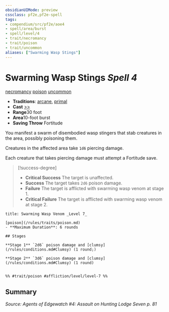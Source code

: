 ```yaml
---
obsidianUIMode: preview
cssclass: pf2e,pf2e-spell
tags:
- compendium/src/pf2e/aoe4
- spell/area/burst
- spell/level/4
- trait/necromancy
- trait/poison
- trait/uncommon
aliases: ["Swarming Wasp Stings"]
---
```

# Swarming Wasp Stings *Spell 4*   
[necromancy](/rules/traits/necromancy.md)  [poison](/rules/traits/poison.md)  [uncommon](/rules/traits/uncommon.md)  

- **Traditions**: [arcane](/rules/traits/arcane.md), [primal](/rules/traits/primal.md)
- **Cast** [>>](/rules/core-rulebook/chapter-9-playing-the-game.md#Actions "Two-Action") 
- **Range**30 foot
- **Area**10-foot burst
- **Saving Throw** Fortitude

You manifest a swarm of disembodied wasp stingers that stab creatures in the area, possibly poisoning them.

Creatures in the affected area take `1d6` piercing damage.

Each creature that takes piercing damage must attempt a Fortitude save.

> [!success-degree] 
> - **Critical Success** The target is unaffected.
> - **Success** The target takes `2d6` poison damage.
> - **Failure** The target is afflicted with swarming wasp venom at stage 1.
> - **Critical Failure** The target is afflicted with swarming wasp venom at stage 2.

```ad-inline-affliction
title: Swarming Wasp Venom _Level 7_

[poison](/rules/traits/poison.md)  
- **Maximum Duration**: 6 rounds

## Stages

**Stage 1** `2d6` poison damage and [clumsy](/rules/conditions.md#Clumsy) (1 round;)

**Stage 2** `3d6` poison damage and [clumsy](/rules/conditions.md#Clumsy) (1 round)


%% #trait/poison #affliction/level/level-7 %%
```

## Summary

*Source: Agents of Edgewatch #4: Assault on Hunting Lodge Seven p. 81*